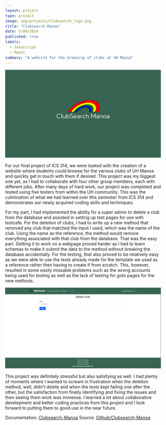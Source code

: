 ```yaml
---
layout: project
type: project
image: img/projects/clubsearch_logo.png
title: "Clubsearch Manoa"
date: 5/08/2024
published: true
labels:
  - Javascript
  - React
summary: "A website for the browsing of clubs at UH Manoa"
---
```


<img class="img-fluid" src="../img/projects/clubsearch_logo.png">

For our final project of ICS 314, we were tasked with the creation of a website where students could browse for the various clubs of UH Manoa and quickly get in touch with them if desired. This project was my biggest one yet, as I had to collaborate with four other group members, each with different jobs. After many days of hard work, our project was completed and tested using five testers from within the UH community. This was the culmination of what we had learned over this semester from ICS 314 and demonstrates our newly acquired coding skills and techniques.

For my part, I had implemented the ability for a super admin to delete a club from the database and assisted in setting up test pages for use with testcafe. For the deletion of clubs, I had to write up a new method that removed any club that matched the input I used, which was the name of the club. Using the name as the reference, the method would remove everything associated with that club from the database. That was the easy part. Getting it to work on a webpage proved harder as I had to learn schemas to make it submit the data to the method without breaking the database accidentally. For the testing, that also proved to be relatively easy as we were able to use the tests already made for the template we used as a reference rather then having to create if from scratch. This, however, resulted in some easily missable problems such as the wrong accounts being used for testing as well as the lack of testing for goto pages for the new methods.

<img class="img-fluid" src="../img/projects/DeleteClub.png">

This project was definitely stressful but also satisfying as well. I had plenty of moments where I wanted to scream in frustration when the deletion method, well, didn't delete and when the tests kept failing one after the other, but the satisfaction from finally identifying and fixing the issues and then seeing them work was immense. I learned a lot about collaborative development and better coding practices from this project and I look forward to putting them to good use in the near future.

Documentation: <a href="https://clubsearch-manoa.github.io"><i class="large github icon "></i>Clubsearch-Manoa</a>
Source: <a href="https://github.com/clubsearch-manoa/clubsearch-manoa"><i class="large github icon "></i>Github/Clubsearch-Manoa</a>
